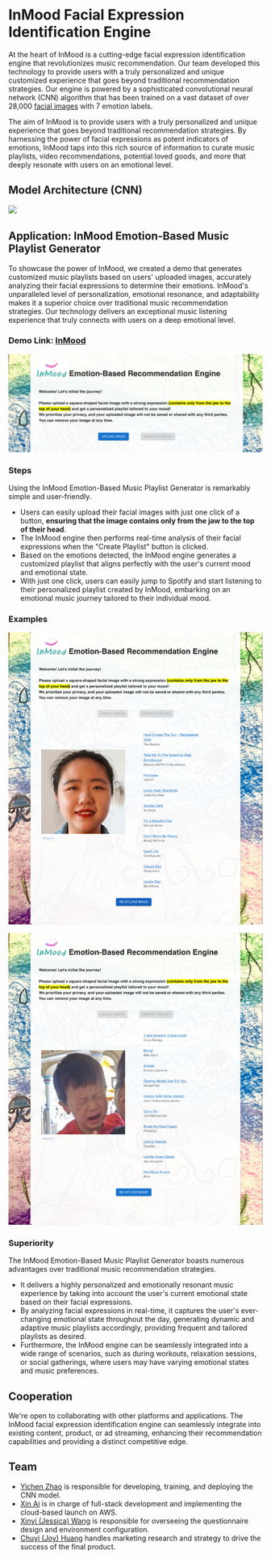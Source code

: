 # InMood Facial Expression Identification Engine

At the heart of InMood is a cutting-edge facial expression identification engine that revolutionizes music recommendation. Our team developed this technology to provide users with a truly personalized and unique customized experience that goes beyond traditional recommendation strategies. Our engine is powered by a sophisticated convolutional neural network (CNN) algorithm that has been trained on a vast dataset of over 28,000 [facial images](https://www.kaggle.com/datasets/astraszab/facial-expression-dataset-image-folders-fer2013) with 7 emotion labels.
 
The aim of InMood is to provide users with a truly personalized and unique experience that goes beyond traditional recommendation strategies. By harnessing the power of facial expressions as potent indicators of emotions, InMood taps into this rich source of information to curate music playlists, video recommendations, potential loved goods, and more that deeply resonate with users on an emotional level.

## Model Architecture (CNN)
<img src="https://raw.githubusercontent.com/NJNischal/Facial-Expression-Recognition-with-CNNs/9999cbdaa55542e86e11a9e129bafcfb96bd0e60//model.png">

## Application: InMood Emotion-Based Music Playlist Generator
To showcase the power of InMood, we created a demo that generates customized music playlists based on users' uploaded images, accurately analyzing their facial expressions to determine their emotions.
InMood's unparalleled level of personalization, emotional resonance, and adaptability makes it a superior choice over traditional music recommendation strategies. Our technology delivers an exceptional music listening experience that truly connects with users on a deep emotional level.

### **Demo Link: [InMood](http://18.216.112.163:3000/)**

![Alt text](./img/step_1.jpg)

### Steps
Using the InMood Emotion-Based Music Playlist Generator is remarkably simple and user-friendly.

- Users can easily upload their facial images with just one click of a button, **ensuring that the image contains only from the jaw to the top of their head**.
- The InMood engine then performs real-time analysis of their facial expressions when the "Create Playlist" button is clicked.
- Based on the emotions detected, the InMood engine generates a customized playlist that aligns perfectly with the user's current mood and emotional state.
- With just one click, users can easily jump to Spotify and start listening to their personalized playlist created by InMood, embarking on an emotional music journey tailored to their individual mood.

### Examples
![Alt text](./img/step_2.jpg)

![Alt text](./img/step_3.jpg)

### Superiority
The InMood Emotion-Based Music Playlist Generator boasts numerous advantages over traditional music recommendation strategies.

- It delivers a highly personalized and emotionally resonant music experience by taking into account the user's current emotional state based on their facial expressions.
- By analyzing facial expressions in real-time, it captures the user's ever-changing emotional state throughout the day, generating dynamic and adaptive music playlists accordingly, providing frequent and tailored playlists as desired.
- Furthermore, the InMood engine can be seamlessly integrated into a wide range of scenarios, such as during workouts, relaxation sessions, or social gatherings, where users may have varying emotional states and music preferences.


## Cooperation
We're open to collaborating with other platforms and applications. The InMood facial expression identification engine can seamlessly integrate into existing content, product, or ad streaming, enhancing their recommendation capabilities and providing a distinct competitive edge.


## Team
- [Yichen Zhao](mailto:alexyczhao@gmail.com) is responsible for developing, training, and deploying the CNN model.
- [Xin Ai](mailto:xinnnnn.ai@gmail.com) is in charge of full-stack development and implementing the cloud-based launch on AWS.
- [Xinyi (Jessica) Wang](mailto:wangxinyi1986@gmail.com) is responsible for overseeing the questionnaire design and environment configuration.
- [Chuyi (Joy) Huang](mailto:chuang86@usfca.edu) handles marketing research and strategy to drive the success of the final product.